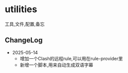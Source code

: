 # utilities

工具,文件,配置,备忘







## ChangeLog

- 2025-05-14
    + 增加一个Clash的远程rule,可以用在rule-provider里
    + 新增一个脚本,用来自动生成双语字幕

